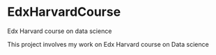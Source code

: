 # EdxHarvardCourse
Edx Harvard course on data science

This project involves my work on Edx Harvard course on Data science
